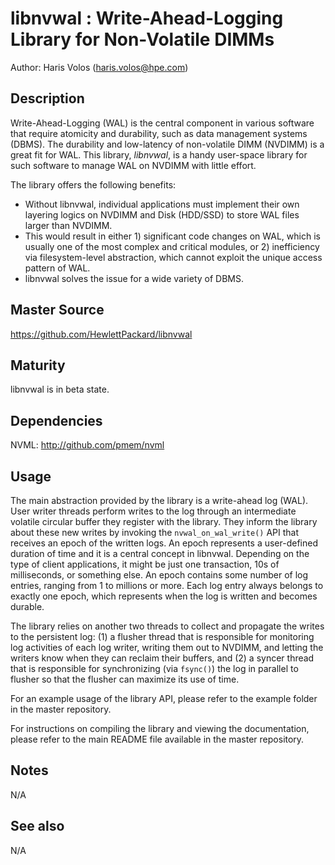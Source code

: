 # libnvwal : Write-Ahead-Logging Library for Non-Volatile DIMMs

Author: Haris Volos (haris.volos@hpe.com)

## Description

Write-Ahead-Logging (WAL) is the central component in various software that require 
atomicity and durability, such as data management systems (DBMS).
The durability and low-latency of non-volatile DIMM (NVDIMM) is a great fit for WAL.
This library, _libnvwal_, is a handy user-space library for such software to manage
WAL on NVDIMM with little effort.

The library offers the following benefits:
* Without libnvwal, individual applications must implement their own layering
logics on NVDIMM and Disk (HDD/SSD) to store WAL files larger than NVDIMM.
* This would result in either 1) significant code changes on WAL,
which is usually one of the most complex and critical modules,
or 2) inefficiency via filesystem-level abstraction, which cannot
exploit the unique access pattern of WAL.
* libnvwal solves the issue for a wide variety of DBMS.


## Master Source

https://github.com/HewlettPackard/libnvwal

## Maturity

libnvwal is in beta state. 

## Dependencies

NVML: http://github.com/pmem/nvml

## Usage

The main abstraction provided by the library is a write-ahead log
(WAL).  User writer threads perform writes to the log through an
intermediate volatile circular buffer they register with the library.
They inform the library about these new writes by invoking the
`nvwal_on_wal_write()` API that receives an epoch of the written
logs.  An epoch represents a user-defined duration of time and it is
a central concept in libnvwal.  Depending on the type of client
applications, it might be just one transaction, 10s of milliseconds,
or something else.  An epoch contains some number of log entries,
ranging from 1 to millions or more.  Each log entry always belongs to
exactly one epoch, which represents when the log is written and
becomes durable.

The library relies on another two threads to collect and propagate
the writes to the persistent log: (1) a flusher thread that is
responsible for monitoring log activities of each log writer, writing
them out to NVDIMM, and letting the writers know when they can
reclaim their buffers, and (2) a syncer thread that is responsible
for synchronizing (via `fsync()`) the log in parallel to flusher so
that the flusher can maximize its use of time.

For an example usage of the library API, please refer to the example
folder in the master repository.

For instructions on compiling the library and viewing the
documentation, please refer to the main README file available in the
master repository.

## Notes

N/A

## See also

N/A

